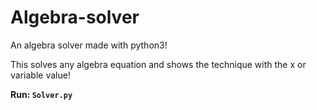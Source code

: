 # Algebra-solver
An algebra solver made with python3!

This solves any algebra equation and shows the technique with the x or variable value!

**Run: `Solver.py`**
